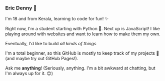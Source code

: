 ### Eric Denny 👋

I'm 18 and from Kerala, learning to code for fun! ✨

Right now, I'm a student starting with Python 🐍. Next up is JavaScript! I like playing around with websites and want to learn how to make them my own.

Eventually, I'd like to build *all kinds of things*

I'm a total beginner, so this GitHub is mostly to keep track of my projects 📁 (and maybe try out GitHub Pages!).

Ask me **anything**! (Seriously, anything. I'm a bit awkward at chatting, but I'm always up for it. 😊)

